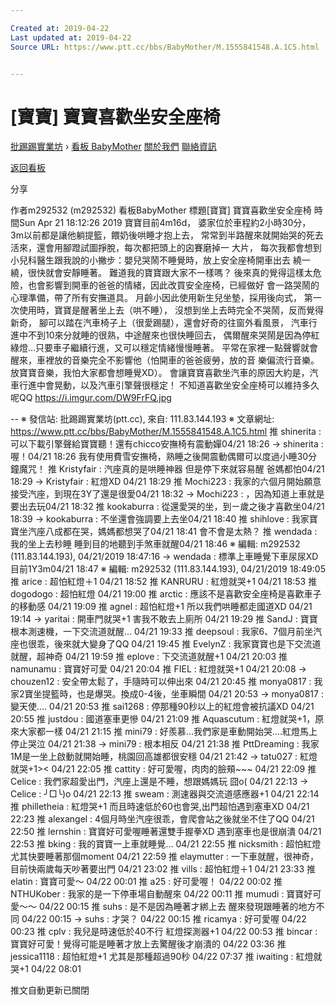 ```yaml
---

Created at: 2019-04-22
Last updated at: 2019-04-22
Source URL: https://www.ptt.cc/bbs/BabyMother/M.1555841548.A.1C5.html


---
```


# [寶寶] 寶寶喜歡坐安全座椅


[批踢踢實業坊](https://www.ptt.cc/bbs/) › [看板 BabyMother](https://www.ptt.cc/bbs/BabyMother/index.html) [關於我們](https://www.ptt.cc/about.html) [聯絡資訊](https://www.ptt.cc/contact.html)

[返回看板](https://www.ptt.cc/bbs/BabyMother/index.html)

分享

作者m292532 (m292532)
看板BabyMother
標題\[寶寶\] 寶寶喜歡坐安全座椅
時間Sun Apr 21 18:12:26 2019
寶寶目前4m16d， 婆家位於車程約2小時30分， 3m以前都是讓他躺提籃，餵奶後哄睡才抱上去， 常常到半路醒來就開始哭的死去活來，還會用腳蹬試圖掙脫，每次都把頭上的囟賽磨掉一 大片， 每次我都會想到小兒科醫生跟我說的小撇步：嬰兒哭鬧不睡覺時，放上安全座椅開車出去 繞一繞，很快就會安靜睡著。 難道我的寶寶跟大家不一樣嗎？ 後來真的覺得這樣太危險，也會影響到開車的爸爸的情緒，因此改買安全座椅，已經做好 會一路哭鬧的心理準備，帶了所有安撫道具。 月齡小因此使用新生兒坐墊，採用後向式， 第一次使用時，寶寶是醒著坐上去（哄不睡）， 沒想到坐上去時完全不哭鬧，反而覺得新奇， 腳可以踏在汽車椅子上（很愛踢腿），還會好奇的往窗外看風景， 汽車行進中不到10來分就睡的很熟，中途醒來也很快睡回去， 偶爾醒來哭鬧是因為停紅綠燈...只要車子繼續行進，又可以穩定情緒慢慢睡著。 平常在家裡一點聲響就會醒來，車裡放的音樂完全不影響他（怕開車的爸爸疲勞，放的音 樂偏流行音樂。放寶寶音樂，我怕大家都會想睡覺XD）。 會讓寶寶喜歡坐汽車的原因大約是，汽車行進中會晃動，以及汽車引擎聲很穩定！ 不知道喜歡坐安全座椅可以維持多久呢QQ <https://i.imgur.com/DW9FrFQ.jpg>

\-- ※ 發信站: 批踢踢實業坊(ptt.cc), 來自: 111.83.144.193 ※ 文章網址: <https://www.ptt.cc/bbs/BabyMother/M.1555841548.A.1C5.html>
推 shinerita : 可以下載引擎聲給寶寶聽！還有chicco安撫椅有震動嬋04/21 18:26
→ shinerita : 喔！04/21 18:26
我有使用費雪安撫椅，熟睡之後開震動偶爾可以度過小睡30分鐘魔咒！
推 Kristyfair : 汽座真的是哄睡神器 但是停下來就容易醒 爸媽都怕04/21 18:29
→ Kristyfair : 紅燈XD 04/21 18:29
推 Mochi223 : 我家的六個月開始願意接受汽座，到現在3Y了還是很愛04/21 18:32
→ Mochi223 : ，因為知道上車就是要出去玩04/21 18:32
推 kookaburra : 從還愛哭的坐，到ㄧ歲之後才喜歡坐04/21 18:39
→ kookaburra : 不坐還會強調要上去坐04/21 18:40
推 shihlove : 我家寶寶坐汽座八成都在哭，媽媽都想哭了04/21 18:41
會不會是太熱？
推 wendada : 我的坐上去秒睡 睡到目的地聽到手煞車就醒04/21 18:46
※ 編輯: m292532 (111.83.144.193), 04/21/2019 18:47:16
→ wendada : 標準上車睡覺下車尿尿XD目前1Y3m04/21 18:47
※ 編輯: m292532 (111.83.144.193), 04/21/2019 18:49:05
推 arice : 超怕紅燈＋1 04/21 18:52
推 KANRURU : 紅燈就哭+1 04/21 18:53
推 dogodogo : 超怕紅燈 04/21 19:00
推 arctic : 應該不是喜歡安全座椅是喜歡車子的移動感 04/21 19:09
推 agnel : 超怕紅燈+1 所以我們哄睡都走國道XD 04/21 19:14
→ yaritai : 開車門就哭+1 害我不敢去上廁所 04/21 19:29
推 SandJ : 寶寶根本測速機，一下交流道就醒... 04/21 19:33
推 deepsoul : 我家6、7個月前坐汽座也很乖，後來就大變身了QQ 04/21 19:45
推 EvelynZ : 我家寶寶也是下交流道就醒，超神奇 04/21 19:59
推 eplove : 下交流道就醒+1 04/21 20:03
推 namunamu : 寶寶好可愛 04/21 20:04
推 FIEL : 紅燈就哭+1 04/21 20:08
→ chouzen12 : 安全帶太鬆了，手隨時可以伸出來 04/21 20:45
推 monya0817 : 我家2寶坐提籃時，也是爆哭。換成0-4後，坐車瞬間 04/21 20:53
→ monya0817 : 變天使.... 04/21 20:53
推 sai1268 : 停那種90秒以上的紅燈會被抗議XD 04/21 20:55
推 justdou : 國道塞車更慘 04/21 21:09
推 Aquascutum : 紅燈就哭+1，原來大家都一樣 04/21 21:15
推 mini79 : 好羨慕...我們家是車動開始哭....紅燈馬上停止哭泣 04/21 21:38
→ mini79 : 根本相反 04/21 21:38
推 PttDreaming : 我家1M是一坐上啟動就開始睡，桃園回高雄都很安穩 04/21 21:42
→ tatu027 : 紅燈就哭+1>< 04/21 22:05
推 cattity : 好可愛喔，肉肉的臉頰~~~ 04/21 22:09
推 Celice : 我們家超愛出門，汽座上還是不睡，想跟媽媽玩 囧o( 04/21 22:13
→ Celice : ╯□╰)o 04/21 22:13
推 sweam : 測速器與交流道感應器+1 04/21 22:14
推 philletheia : 紅燈哭+1 而且時速低於60也會哭,出門超怕遇到塞車XD 04/21 22:23
推 alexangel : 4個月時坐汽座很乖，會爬會站之後就坐不住了QQ 04/21 22:50
推 lernshin : 寶寶好可愛喔睡著還雙手握拳XD 遇到塞車也是很崩潰 04/21 22:53
推 bking : 我的寶寶一上車就睡覺... 04/21 22:55
推 nicksmith : 超怕紅燈 尤其快要睡著那個moment 04/21 22:59
推 elaymutter : 一下車就醒，很神奇，目前快兩歲每天吵著要出門 04/21 23:02
推 vills : 超怕紅燈＋1 04/21 23:33
推 elatin : 寶寶可愛～ 04/22 00:01
推 a25 : 好可愛喔！ 04/22 00:02
推 NTHUKober : 我家的是一下停車場自動醒來 04/22 00:11
推 mumudi : 寶寶好可愛～～ 04/22 00:15
推 suhs : 是不是因為睡著才綁上去 醒來發現跟睡著的地方不同 04/22 00:15
→ suhs : 才哭？ 04/22 00:15
推 ricamya : 好可愛喔 04/22 00:23
推 cplv : 我兒是時速低於40不行 紅燈探測器+1 04/22 00:53
推 bincar : 寶寶好可愛！覺得可能是睡著才放上去驚醒後才崩潰的 04/22 03:36
推 jessica1118 : 超怕紅燈+1 尤其是那種超過90秒 04/22 07:37
推 iwaiting : 紅燈就哭+1 04/22 08:01

推文自動更新已關閉

